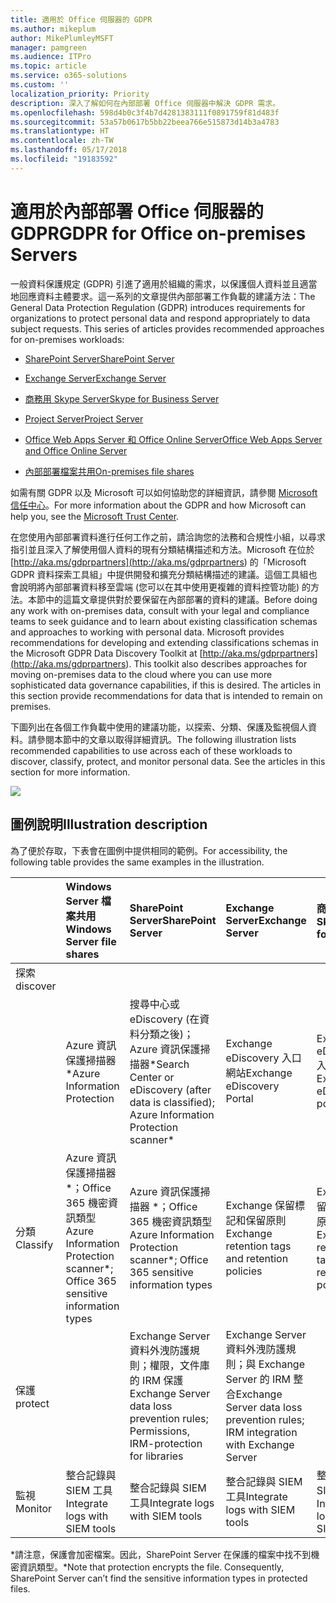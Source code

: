```yaml
---
title: 適用於 Office 伺服器的 GDPR
ms.author: mikeplum
author: MikePlumleyMSFT
manager: pamgreen
ms.audience: ITPro
ms.topic: article
ms.service: o365-solutions
ms.custom: ''
localization_priority: Priority
description: 深入了解如何在內部部署 Office 伺服器中解決 GDPR 需求。
ms.openlocfilehash: 598d4b0c3f4b7d4281383111f0891759f81d483f
ms.sourcegitcommit: 53a57b0617b5bb22beea766e515873d14b3a4783
ms.translationtype: HT
ms.contentlocale: zh-TW
ms.lasthandoff: 05/17/2018
ms.locfileid: "19183592"
---
```

# <a name="gdpr-for-office-on-premises-servers"></a><span data-ttu-id="8518e-103">適用於內部部署 Office 伺服器的 GDPR</span><span class="sxs-lookup"><span data-stu-id="8518e-103">GDPR for Office on-premises Servers</span></span>

<span data-ttu-id="8518e-p101">一般資料保護規定 (GDPR) 引進了適用於組織的需求，以保護個人資料並且適當地回應資料主體要求。這一系列的文章提供內部部署工作負載的建議方法：</span><span class="sxs-lookup"><span data-stu-id="8518e-p101">The General Data Protection Regulation (GDPR) introduces requirements for organizations to protect personal data and respond appropriately to data subject requests. This series of articles provides recommended approaches for on-premises workloads:</span></span>

-   [<span data-ttu-id="8518e-106">SharePoint Server</span><span class="sxs-lookup"><span data-stu-id="8518e-106">SharePoint Server</span></span>](gdpr-for-sharepoint-server.md)

-   [<span data-ttu-id="8518e-107">Exchange Server</span><span class="sxs-lookup"><span data-stu-id="8518e-107">Exchange Server</span></span>](gdpr-for-exchange-server.md)

-   [<span data-ttu-id="8518e-108">商務用 Skype Server</span><span class="sxs-lookup"><span data-stu-id="8518e-108">Skype for Business Server</span></span>](gdpr-for-skype-for-business-server.md)

-   [<span data-ttu-id="8518e-109">Project Server</span><span class="sxs-lookup"><span data-stu-id="8518e-109">Project Server</span></span>](gdpr-for-project-server.md)

-   [<span data-ttu-id="8518e-110">Office Web Apps Server 和 Office Online Server</span><span class="sxs-lookup"><span data-stu-id="8518e-110">Office Web Apps Server and Office Online Server</span></span>](gdpr-for-office-online-server.md)

-   [<span data-ttu-id="8518e-111">內部部署檔案共用</span><span class="sxs-lookup"><span data-stu-id="8518e-111">On-premises file shares</span></span>](gdpr-for-on-premises-file-shares.md)

<span data-ttu-id="8518e-112">如需有關 GDPR 以及 Microsoft 可以如何協助您的詳細資訊，請參閱 [Microsoft 信任中心](https://www.microsoft.com/zh-TW/TrustCenter/Privacy/gdpr/default.aspx)。</span><span class="sxs-lookup"><span data-stu-id="8518e-112">For more information about the GDPR and how Microsoft can help you, see the [Microsoft Trust Center](https://www.microsoft.com/zh-TW/TrustCenter/Privacy/gdpr/default.aspx).</span></span>

<span data-ttu-id="8518e-p102">在您使用內部部署資料進行任何工作之前，請洽詢您的法務和合規性小組，以尋求指引並且深入了解使用個人資料的現有分類結構描述和方法。Microsoft 在位於 [http://aka.ms/gdprpartners](<http://aka.ms/gdprpartners>) 的「Microsoft GDPR 資料探索工具組」中提供開發和擴充分類結構描述的建議。這個工具組也會說明將內部部署資料移至雲端 (您可以在其中使用更複雜的資料控管功能) 的方法。本節中的這篇文章提供對於要保留在內部部署的資料的建議。</span><span class="sxs-lookup"><span data-stu-id="8518e-p102">Before doing any work with on-premises data, consult with your legal and compliance teams to seek guidance and to learn about existing classification schemas and approaches to working with personal data. Microsoft provides recommendations for developing and extending classifications schemas in the Microsoft GDPR Data Discovery Toolkit at [http://aka.ms/gdprpartners](<http://aka.ms/gdprpartners>). This toolkit also describes approaches for moving on-premises data to the cloud where you can use more sophisticated data governance capabilities, if this is desired. The articles in this section provide recommendations for data that is intended to remain on premises.</span></span>

<span data-ttu-id="8518e-p103">下圖列出在各個工作負載中使用的建議功能，以探索、分類、保護及監視個人資料。請參閱本節中的文章以取得詳細資訊。</span><span class="sxs-lookup"><span data-stu-id="8518e-p103">The following illustration lists recommended capabilities to use across each of these workloads to discover, classify, protect, and monitor personal data. See the articles in this section for more information.</span></span>

![](media/gdpr-for-office-servers_image1.png)

## <a name="illustration-description"></a><span data-ttu-id="8518e-119">圖例說明</span><span class="sxs-lookup"><span data-stu-id="8518e-119">Illustration description</span></span>

<span data-ttu-id="8518e-120">為了便於存取，下表會在圖例中提供相同的範例。</span><span class="sxs-lookup"><span data-stu-id="8518e-120">For accessibility, the following table provides the same examples in the illustration.</span></span>

|             |<span data-ttu-id="8518e-121">Windows Server 檔案共用</span><span class="sxs-lookup"><span data-stu-id="8518e-121">Windows Server file shares</span></span>|<span data-ttu-id="8518e-122">SharePoint Server</span><span class="sxs-lookup"><span data-stu-id="8518e-122">SharePoint Server</span></span>|<span data-ttu-id="8518e-123">Exchange Server</span><span class="sxs-lookup"><span data-stu-id="8518e-123">Exchange Server</span></span>|<span data-ttu-id="8518e-124">商務用 Skype</span><span class="sxs-lookup"><span data-stu-id="8518e-124">Skype for Business</span></span>|<span data-ttu-id="8518e-125">Project Server</span><span class="sxs-lookup"><span data-stu-id="8518e-125">Project Server</span></span>|
|:------------|:-------------------------|:----------------|:--------------|:-----------------|:-------------|
|<span data-ttu-id="8518e-126">探索</span><span class="sxs-lookup"><span data-stu-id="8518e-126">discover
</span></span>|<span data-ttu-id="8518e-127">Azure 資訊保護掃描器\*</span><span class="sxs-lookup"><span data-stu-id="8518e-127">Azure Information Protection</span></span>|<span data-ttu-id="8518e-128">搜尋中心或 eDiscovery (在資料分類之後)；Azure 資訊保護掃描器\*</span><span class="sxs-lookup"><span data-stu-id="8518e-128">Search Center or eDiscovery (after data is classified); Azure Information Protection scanner\*</span></span>|<span data-ttu-id="8518e-129">Exchange eDiscovery 入口網站</span><span class="sxs-lookup"><span data-stu-id="8518e-129">Exchange eDiscovery Portal</span></span>|<span data-ttu-id="8518e-130">Exchange eDiscovery 入口網站</span><span class="sxs-lookup"><span data-stu-id="8518e-130">Exchange eDiscovery portal</span></span>|<span data-ttu-id="8518e-131">用於探索和匯出的 SQL 指令碼</span><span class="sxs-lookup"><span data-stu-id="8518e-131">SQL scripts for discovery and exporting</span></span>|
|<span data-ttu-id="8518e-132">分類</span><span class="sxs-lookup"><span data-stu-id="8518e-132">Classify</span></span>|<span data-ttu-id="8518e-133">Azure 資訊保護掃描器 \*；Office 365 機密資訊類型</span><span class="sxs-lookup"><span data-stu-id="8518e-133">Azure Information Protection scanner\*; Office 365 sensitive information types</span></span>|<span data-ttu-id="8518e-134">Azure 資訊保護掃描器 \*；Office 365 機密資訊類型</span><span class="sxs-lookup"><span data-stu-id="8518e-134">Azure Information Protection scanner\*; Office 365 sensitive information types</span></span>|<span data-ttu-id="8518e-135">Exchange 保留標記和保留原則</span><span class="sxs-lookup"><span data-stu-id="8518e-135">Exchange retention tags and retention policies</span></span>|<span data-ttu-id="8518e-136">Exchange 保留標記和保留原則</span><span class="sxs-lookup"><span data-stu-id="8518e-136">Exchange retention tags and retention policies</span></span>||
|<span data-ttu-id="8518e-137">保護</span><span class="sxs-lookup"><span data-stu-id="8518e-137">protect</span></span>||<span data-ttu-id="8518e-138">Exchange Server 資料外洩防護規則；權限，文件庫的 IRM 保護</span><span class="sxs-lookup"><span data-stu-id="8518e-138">Exchange Server data loss prevention rules; Permissions, IRM-protection for libraries</span></span>|<span data-ttu-id="8518e-139">Exchange Server 資料外洩防護規則；與 Exchange Server 的 IRM 整合</span><span class="sxs-lookup"><span data-stu-id="8518e-139">Exchange Server data loss prevention rules; IRM integration with Exchange Server</span></span>|||
|<span data-ttu-id="8518e-140">監視</span><span class="sxs-lookup"><span data-stu-id="8518e-140">Monitor</span></span>|<span data-ttu-id="8518e-141">整合記錄與 SIEM 工具</span><span class="sxs-lookup"><span data-stu-id="8518e-141">Integrate logs with SIEM tools</span></span>|<span data-ttu-id="8518e-142">整合記錄與 SIEM 工具</span><span class="sxs-lookup"><span data-stu-id="8518e-142">Integrate logs with SIEM tools</span></span>|<span data-ttu-id="8518e-143">整合記錄與 SIEM 工具</span><span class="sxs-lookup"><span data-stu-id="8518e-143">Integrate logs with SIEM tools</span></span>|<span data-ttu-id="8518e-144">整合記錄與 SIEM 工具</span><span class="sxs-lookup"><span data-stu-id="8518e-144">Integrate logs with SIEM tools</span></span>|<span data-ttu-id="8518e-145">整合記錄與 SIEM 工具</span><span class="sxs-lookup"><span data-stu-id="8518e-145">Integrate logs with SIEM tools</span></span>|

<span data-ttu-id="8518e-p104">\*請注意，保護會加密檔案。因此，SharePoint Server 在保護的檔案中找不到機密資訊類型。</span><span class="sxs-lookup"><span data-stu-id="8518e-p104">\*Note that protection encrypts the file. Consequently, SharePoint Server can’t find the sensitive information types in protected files.</span></span>
